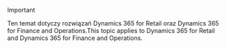 > [!IMPORTANT]
> <span data-ttu-id="9631f-101">Ten temat dotyczy rozwiązań Dynamics 365 for Retail oraz Dynamics 365 for Finance and Operations.</span><span class="sxs-lookup"><span data-stu-id="9631f-101">This topic applies to Dynamics 365 for Retail and Dynamics 365 for Finance and Operations.</span></span>

